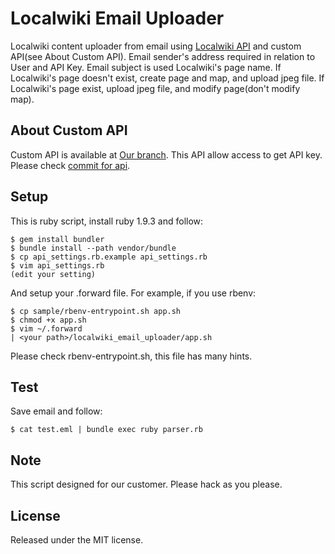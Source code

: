 Localwiki Email Uploader
========================

Localwiki content uploader from email using [Localwiki API] and custom API(see About Custom API).
Email sender's address required in relation to User and API Key.
Email subject is used Localwiki's page name.
If Localwiki's page doesn't exist, create page and map, and upload jpeg file.
If Localwiki's page exist, upload jpeg file, and modify page(don't modify map).

[Localwiki API]: http://localwiki.readthedocs.org/en/latest/api.html "API Documentation"

## About Custom API

Custom API is available at [Our branch].
This API allow access to get API key.
Please check [commit for api].

[Our branch]: https://github.com/Georepublic/localwiki/tree/oshima-platform "Oshima platform branch"
[commit for api]: https://github.com/Georepublic/localwiki/commit/29cf7ad5e0d846f617e12c46a0ac5fe35652b459 "add custom API for customer"

## Setup

This is ruby script, install ruby 1.9.3 and follow:

    $ gem install bundler
    $ bundle install --path vendor/bundle
    $ cp api_settings.rb.example api_settings.rb
    $ vim api_settings.rb
    (edit your setting)

And setup your .forward file. For example, if you use rbenv:

    $ cp sample/rbenv-entrypoint.sh app.sh
    $ chmod +x app.sh
    $ vim ~/.forward
    | <your path>/localwiki_email_uploader/app.sh

Please check rbenv-entrypoint.sh, this file has many hints.
    
## Test

Save email and follow:

    $ cat test.eml | bundle exec ruby parser.rb

## Note

This script designed for our customer.
Please hack as you please.

## License

Released under the MIT license.

